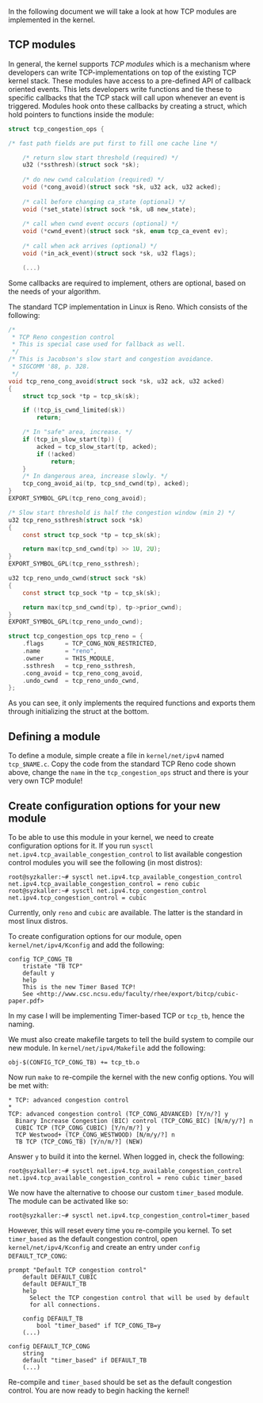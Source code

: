 In the following document we will take a look at how TCP modules are implemented in the kernel.

## TCP modules
In general, the kernel supports *TCP modules* which is a mechanism where developers can write TCP-implementations on top of the existing TCP kernel stack. These modules have access to a pre-defined API of callback oriented events. This lets developers write functions and tie these to specific callbacks that the TCP stack will call upon whenever an event is triggered. Modules hook onto these callbacks by creating a struct, which hold pointers to functions inside the module:

```C
struct tcp_congestion_ops {

/* fast path fields are put first to fill one cache line */

	/* return slow start threshold (required) */
	u32 (*ssthresh)(struct sock *sk);
	
	/* do new cwnd calculation (required) */
	void (*cong_avoid)(struct sock *sk, u32 ack, u32 acked);
	
	/* call before changing ca_state (optional) */
	void (*set_state)(struct sock *sk, u8 new_state);
	
	/* call when cwnd event occurs (optional) */
	void (*cwnd_event)(struct sock *sk, enum tcp_ca_event ev);
	
	/* call when ack arrives (optional) */
	void (*in_ack_event)(struct sock *sk, u32 flags);

	(...)
```

Some callbacks are required to implement, others are optional, based on the needs of your algorithm.

The standard TCP implementation in Linux is Reno. Which consists of the following:

```c
/*
 * TCP Reno congestion control
 * This is special case used for fallback as well.
 */
/* This is Jacobson's slow start and congestion avoidance.
 * SIGCOMM '88, p. 328.
 */
void tcp_reno_cong_avoid(struct sock *sk, u32 ack, u32 acked)
{
	struct tcp_sock *tp = tcp_sk(sk);

	if (!tcp_is_cwnd_limited(sk))
		return;

	/* In "safe" area, increase. */
	if (tcp_in_slow_start(tp)) {
		acked = tcp_slow_start(tp, acked);
		if (!acked)
			return;
	}
	/* In dangerous area, increase slowly. */
	tcp_cong_avoid_ai(tp, tcp_snd_cwnd(tp), acked);
}
EXPORT_SYMBOL_GPL(tcp_reno_cong_avoid);

/* Slow start threshold is half the congestion window (min 2) */
u32 tcp_reno_ssthresh(struct sock *sk)
{
	const struct tcp_sock *tp = tcp_sk(sk);

	return max(tcp_snd_cwnd(tp) >> 1U, 2U);
}
EXPORT_SYMBOL_GPL(tcp_reno_ssthresh);

u32 tcp_reno_undo_cwnd(struct sock *sk)
{
	const struct tcp_sock *tp = tcp_sk(sk);

	return max(tcp_snd_cwnd(tp), tp->prior_cwnd);
}
EXPORT_SYMBOL_GPL(tcp_reno_undo_cwnd);

struct tcp_congestion_ops tcp_reno = {
	.flags		= TCP_CONG_NON_RESTRICTED,
	.name		= "reno",
	.owner		= THIS_MODULE,
	.ssthresh	= tcp_reno_ssthresh,
	.cong_avoid	= tcp_reno_cong_avoid,
	.undo_cwnd	= tcp_reno_undo_cwnd,
};
```

As you can see, it only implements the required functions and exports them through initializing the struct at the bottom.

## Defining a module
To define a module, simple create a file in `kernel/net/ipv4` named `tcp_$NAME.c`. Copy the code from the standard TCP Reno code shown above, change the `name` in the `tcp_congestion_ops` struct and there is your very own TCP module!

## Create configuration options for your new module
To be able to use this module in your kernel, we need to create configuration options for it. If you run `sysctl net.ipv4.tcp_available_congestion_control` to list available congestion control modules you will see the following (in most distros):
```
root@syzkaller:~# sysctl net.ipv4.tcp_available_congestion_control
net.ipv4.tcp_available_congestion_control = reno cubic
root@syzkaller:~# sysctl net.ipv4.tcp_congestion_control
net.ipv4.tcp_congestion_control = cubic
```

Currently, only `reno` and `cubic` are available. The latter is the standard in most linux distros. 

To create configuration options for our module, open `kernel/net/ipv4/Kconfig` and add the following:
```
config TCP_CONG_TB
	tristate "TB TCP"
	default y
	help
	This is the new Timer Based TCP!
	See <http://www.csc.ncsu.edu/faculty/rhee/export/bitcp/cubic-paper.pdf>

```

In my case I will be implementing Timer-based TCP or `tcp_tb`, hence the naming. 

We must also create makefile targets to tell the build system to compile our new module. In `kernel/net/ipv4/Makefile` add the following:

```
obj-$(CONFIG_TCP_CONG_TB) += tcp_tb.o
```

Now run `make` to re-compile the kernel with the new config options. You will be met with:
```
* TCP: advanced congestion control
*
TCP: advanced congestion control (TCP_CONG_ADVANCED) [Y/n/?] y
  Binary Increase Congestion (BIC) control (TCP_CONG_BIC) [N/m/y/?] n
  CUBIC TCP (TCP_CONG_CUBIC) [Y/n/m/?] y
  TCP Westwood+ (TCP_CONG_WESTWOOD) [N/m/y/?] n
  TB TCP (TCP_CONG_TB) [Y/n/m/?] (NEW)
```

Answer `y` to build it into the kernel. When logged in, check the following:
```
root@syzkaller:~# sysctl net.ipv4.tcp_available_congestion_control
net.ipv4.tcp_available_congestion_control = reno cubic timer_based
```

We now have the alternative to choose our custom `timer_based` module. The module can be activated like so:
```
root@syzkaller:~# sysctl net.ipv4.tcp_congestion_control=timer_based 
```

However, this will reset every time you re-compile you kernel. To set `timer_based` as the default congestion control, open `kernel/net/ipv4/Kconfig` and create an entry under `config DEFAULT_TCP_CONG`:

```
prompt "Default TCP congestion control"
	default DEFAULT_CUBIC
	default DEFAULT_TB
	help
	  Select the TCP congestion control that will be used by default
	  for all connections.
	  
	config DEFAULT_TB
		bool "timer_based" if TCP_CONG_TB=y
	(...)
```

```
config DEFAULT_TCP_CONG
	string
	default "timer_based" if DEFAULT_TB
	(...)
```

Re-compile and `timer_based` should be set as the default congestion control. You are now ready to begin hacking the kernel!

